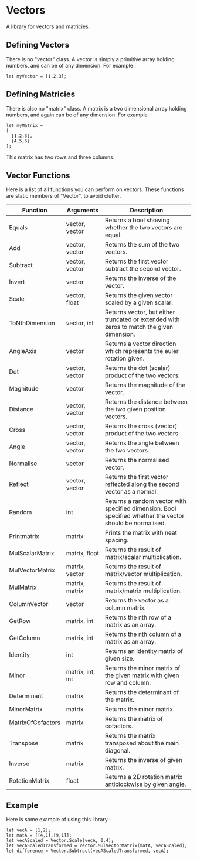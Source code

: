 # Vectors
A library for vectors and matricies.


## Defining Vectors
There is no "vector" class. A vector is simply a primitive array holding numbers, and can be of any dimension. For example : 
```
let myVector = [1,2,3];
```

## Defining Matricies
There is also no "matrix" class. A matrix is a two dimensional array holding numbers, and again can be of any dimension. For example : 
```
let myMatrix = 
[
  [1,2,3],
  [4,5,6]
];
```
This matrix has two rows and three columns.

## Vector Functions
Here is a list of all functions you can perform on vectors. These functions are static members of "Vector", to avoid clutter.

| Function | Arguments | Description |
| --- | --- | --- |
| Equals | vector, vector | Returns a bool showing whether the two vectors are equal.
| Add | vector, vector | Returns the sum of the two vectors. |
| Subtract | vector, vector | Returns the first vector subtract the second vector. |
| Invert | vector | Returns the inverse of the vector. |
| Scale | vector, float | Returns the given vector scaled by a given scalar. |
| ToNthDimension | vector, int | Returns vector, but either truncated or extended with zeros to match the given dimension. |
| AngleAxis | vector | Returns a vector direction which represents the euler rotation given. |
| Dot | vector, vector | Returns the dot (scalar) product of the two vectors. |
| Magnitude | vector | Returns the magnitude of the vector. |
| Distance | vector, vector | Returns the distance between the two given position vectors. |
| Cross | vector, vector | Returns the cross (vector) product of the two vectors |
| Angle | vector, vector | Returns the angle between the two vectors. |
| Normalise | vector | Returns the normalised vector. |
| Reflect | vector, vector | Returns the first vector reflected along the second vector as a normal. |
| Random | int | Returns a random vector with specified dimension. Bool specified whether the vector should be normalised. |
| Printmatrix | matrix | Prints the matrix with neat spacing. |
| MulScalarMatrix | matrix, float | Returns the result of matrix/scalar multiplication. |
| MulVectorMatrix | matrix, vector | Returns the result of matrix/vector multiplication. |
| MulMatrix | matrix, matrix | Returns the result of matrix/matrix multiplication. |
| ColumnVector | vector | Returns the vector as a column matrix. |
| GetRow | matrix, int | Returns the nth row of a matrix as an array. |
| GetColumn | matrix, int | Returns the nth column of a matrix as an array. |
| Identity | int | Returns an identity matrix of given size. |
| Minor | matrix, int, int | Returns the minor matrix of the given matrix with given row and column. |
| Determinant | matrix | Returns the determinant of the matrix. |
| MinorMatrix | matrix | Returns the minor matrix. |
| MatrixOfCofactors | matrix | Returns the matrix of cofactors. |
| Transpose | matrix | Returns the matrix transposed about the main diagonal. |
| Inverse | matrix | Returns the inverse of given matrix. |
| RotationMatrix | float | Returns a 2D rotation matrix anticlockwise by given angle. |

## Example 
Here is some example of using this library : 
```
let vecA = [1,2];
let matA = [[4,1],[9,1]];
let vecAScaled = Vector.Scale(vecA, 0.4);
let vecAScaledTransformed = Vector.MulVectorMatrix(matA, vecAScaled);
let difference = Vector.Subtract(vecAScaledTransformed, vecA);
```
